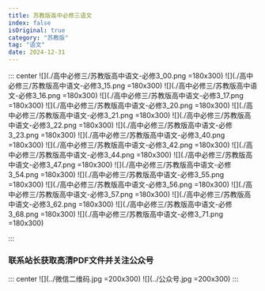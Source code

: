 ```yaml
---
title: 苏教版高中必修三语文
index: false
isOriginal: true
category: "苏教版"
tag: "语文"
date: 2024-12-31
---
```


::: center
![](./高中必修三/苏教版高中语文-必修3_00.png =180x300)
![](./高中必修三/苏教版高中语文-必修3_15.png =180x300)
![](./高中必修三/苏教版高中语文-必修3_16.png =180x300)
![](./高中必修三/苏教版高中语文-必修3_17.png =180x300)
![](./高中必修三/苏教版高中语文-必修3_20.png =180x300)
![](./高中必修三/苏教版高中语文-必修3_21.png =180x300)
![](./高中必修三/苏教版高中语文-必修3_22.png =180x300)
![](./高中必修三/苏教版高中语文-必修3_23.png =180x300)
![](./高中必修三/苏教版高中语文-必修3_40.png =180x300)
![](./高中必修三/苏教版高中语文-必修3_42.png =180x300)
![](./高中必修三/苏教版高中语文-必修3_44.png =180x300)
![](./高中必修三/苏教版高中语文-必修3_47.png =180x300)
![](./高中必修三/苏教版高中语文-必修3_54.png =180x300)
![](./高中必修三/苏教版高中语文-必修3_55.png =180x300)
![](./高中必修三/苏教版高中语文-必修3_56.png =180x300)
![](./高中必修三/苏教版高中语文-必修3_57.png =180x300)
![](./高中必修三/苏教版高中语文-必修3_62.png =180x300)
![](./高中必修三/苏教版高中语文-必修3_68.png =180x300)
![](./高中必修三/苏教版高中语文-必修3_71.png =180x300)

:::

### 联系站长获取高清PDF文件并关注公众号
::: center
![](../微信二维码.jpg =200x300)
![](../公众号.jpg =200x300)
:::
